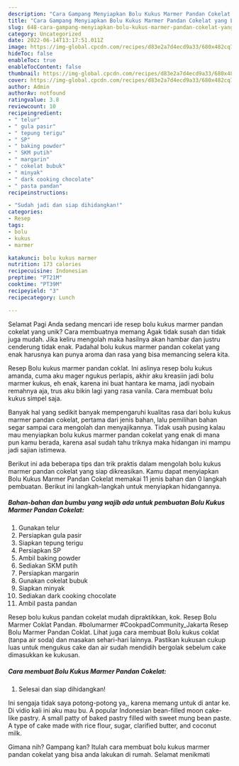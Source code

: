 ```yaml
---
description: "Cara Gampang Menyiapkan Bolu Kukus Marmer Pandan Cokelat yang Lezat, Enak"
title: "Cara Gampang Menyiapkan Bolu Kukus Marmer Pandan Cokelat yang Lezat, Enak"
slug: 648-cara-gampang-menyiapkan-bolu-kukus-marmer-pandan-cokelat-yang-lezat-enak
category: Uncategorized
date: 2022-06-14T13:17:51.011Z
image: https://img-global.cpcdn.com/recipes/d83e2a7d4ecd9a33/680x482cq70/bolu-kukus-marmer-pandan-cokelat-foto-resep-utama.jpg
hideToc: false
enableToc: true
enableTocContent: false
thumbnail: https://img-global.cpcdn.com/recipes/d83e2a7d4ecd9a33/680x482cq70/bolu-kukus-marmer-pandan-cokelat-foto-resep-utama.jpg
cover: https://img-global.cpcdn.com/recipes/d83e2a7d4ecd9a33/680x482cq70/bolu-kukus-marmer-pandan-cokelat-foto-resep-utama.jpg
author: Admin
authorAv: notfound
ratingvalue: 3.8
reviewcount: 10
recipeingredient:
- " telur"
- " gula pasir"
- " tepung terigu"
- " SP"
- " baking powder"
- " SKM putih"
- " margarin"
- " cokelat bubuk"
- " minyak"
- " dark cooking chocolate"
- " pasta pandan"
recipeinstructions:

- "Sudah jadi dan siap dihidangkan!"
categories:
- Resep
tags:
- bolu
- kukus
- marmer

katakunci: bolu kukus marmer 
nutrition: 173 calories
recipecuisine: Indonesian
preptime: "PT21M"
cooktime: "PT39M"
recipeyield: "3"
recipecategory: Lunch

---
```



Selamat Pagi Anda sedang mencari ide resep bolu kukus marmer pandan cokelat yang unik? Cara membuatnya memang Agak tidak susah dan tidak juga mudah. Jika keliru mengolah maka hasilnya akan hambar dan justru cenderung tidak enak. Padahal bolu kukus marmer pandan cokelat yang enak harusnya kan punya aroma dan rasa yang bisa memancing selera kita.


Resep Bolu kukus marmer pandan coklat. Ini aslinya resep bolu kukus amanda, cuma aku mager ngukus perlapis, akhir aku kreasiin jadi bolu marmer kukus, eh enak, karena ini buat hantara ke mama, jadi nyobain remahnya aja, trus aku bikin lagi yang rasa vanila. Cara membuat bolu kukus simpel saja.

Banyak hal yang sedikit banyak mempengaruhi kualitas rasa dari bolu kukus marmer pandan cokelat, pertama dari jenis bahan, lalu pemilihan bahan segar sampai cara mengolah dan menyajikannya. Tidak usah pusing kalau mau menyiapkan bolu kukus marmer pandan cokelat yang enak di mana pun kamu berada, karena asal sudah tahu triknya maka hidangan ini mampu jadi sajian istimewa.


Berikut ini ada beberapa tips dan trik praktis dalam mengolah bolu kukus marmer pandan cokelat yang siap dikreasikan. Kamu dapat menyiapkan Bolu Kukus Marmer Pandan Cokelat memakai 11 jenis bahan dan 0 langkah pembuatan. Berikut ini langkah-langkah untuk menyiapkan hidangannya.

<!--inarticleads1-->

##### Bahan-bahan dan bumbu yang wajib ada untuk pembuatan Bolu Kukus Marmer Pandan Cokelat:

1. Gunakan  telur
1. Persiapkan  gula pasir
1. Siapkan  tepung terigu
1. Persiapkan  SP
1. Ambil  baking powder
1. Sediakan  SKM putih
1. Persiapkan  margarin
1. Gunakan  cokelat bubuk
1. Siapkan  minyak
1. Sediakan  dark cooking chocolate
1. Ambil  pasta pandan


Resep bolu kukus pandan cokelat mudah dipraktikkan, kok. Resep Bolu Marmer Coklat Pandan. #bolumarmer #CookpadCommunity_Jakarta Resep Bolu Marmer Pandan Coklat. Lihat juga cara membuat Bolu kukus coklat (tanpa air soda) dan masakan sehari-hari lainnya. Pastikan kukusan cukup luas untuk mengukus cake dan air sudah mendidih bergolak sebelum cake dimasukkan ke kukusan. 

<!--inarticleads2-->

##### Cara membuat Bolu Kukus Marmer Pandan Cokelat:


1. Selesai dan siap dihidangkan!

Ini sengaja tidak saya potong-potong ya,, karena memang untuk di antar ke. Di vidio kali ini aku mau bu. A popular Indonesian bean-filled moon cake-like pastry. A small patty of baked pastry filled with sweet mung bean paste. A type of cake made with rice flour, sugar, clarified butter, and coconut milk. 

Gimana nih? Gampang kan? Itulah cara membuat bolu kukus marmer pandan cokelat yang bisa anda lakukan di rumah. Selamat menikmati
